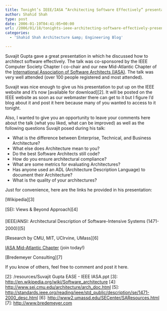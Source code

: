 ```yaml
---
title: Tonight’s IEEE/IASA “Architecting Software Effectively” presentation
author: Shahid Shah
type: post
date: 2006-01-19T04:41:05+00:00
url: /2006/01/18/tonights-ieee-architecting-software-effectively-presentation/
categories:
  - 'Shahid Shah Architecture &amp; Engineering Blog'

---
```

Suvajit Gupta gave a great presentation in which he discussed how to architect software effectively. The talk was co-sponsored by the IEEE Computer Society Chapter I co-chair and our new Mid-Atlantic Chapter of the [International Association of Software Architects (IASA)][1]. The talk was very well attended (over 100 people registered and most attended). 

Suvajit was nice enough to give us his presentation to put up on the IEEE website and it&#8217;s now [available for download][2]. It will be posted on the IEEE website as soon as our webmaster there can get to it but I figure I&#8217;d blog about it and post it here because many of you wanted to access to it tonight. 

Also, I wanted to give you an opportunity to leave your comments here about the talk (what you liked, what can be improved) as well as the following questions Suvajit posed during his talk:

  * What is the difference between Enterprise, Technical, and Business Architecture?
  * What else does Architecture mean to you?
  * Do the best Software Architects still code?
  * How do you ensure architectural compliance?
  * What are some metrics for evaluating Architectures?
  * Has anyone used an ADL (Architecture Description Language) to document their Architecture?
  * What is the quality of your architectures?

Just for convenience, here are the links he provided in his presentation:

[Wikipedia][3]
  
[SEI: Views & Beyond Approach][4]
  
[IEEE/ANSI: Architectural Description of Software-Intensive Systems (1471-2000)][5] 
  
[Research by CMU, MIT, UCIrvine, UMass][6]
  
[IASA Mid-Atlantic Chapter][1] (join today!)
  
[Bredemeyer Consulting][7]

If you know of others, feel free to comment and post it here.

 [1]: http://www.iasahome.org
 [2]: /resources/Suvajit Gupta EASE - IEEE IASA.ppt
 [3]: http://en.wikipedia.org/wiki/Software_architecture
 [4]: http://www.sei.cmu.edu/architecture/arch_doc.html
 [5]: http://standards.ieee.org/reading/ieee/std_public/description/se/1471-2000_desc.html
 [6]: http://www2.umassd.edu/SECenter/SAResources.html
 [7]: http://www.bredemeyer.com
